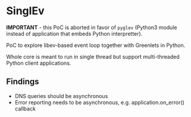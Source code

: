 # SinglEv

**IMPORTANT** - this PoC is aborted in favor of `pyglev` (Python3 module instead of application that embeds Python interpretter).

PoC to explore libev-based event loop together with Greenlets in Python.

Whole core is meant to run in single thread but support multi-threaded Python client applications.


## Findings

* DNS queries should be asynchronous
* Error reporting needs to be asynchronous, e.g. application.on_error() callback
